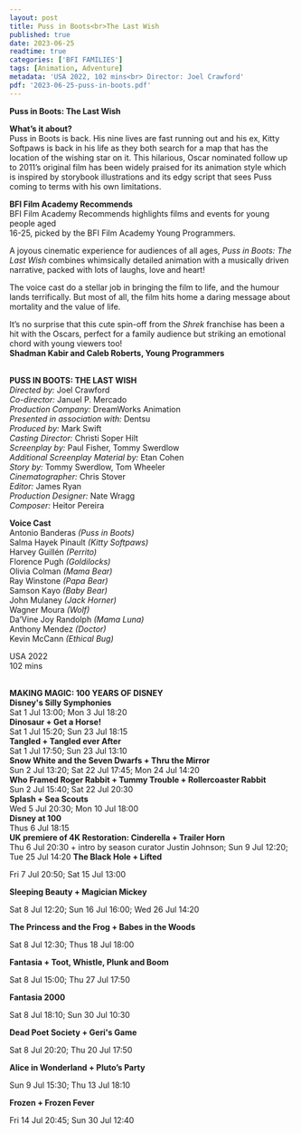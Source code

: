 ```yaml
---
layout: post
title: Puss in Boots<br>The Last Wish
published: true
date: 2023-06-25
readtime: true
categories: ['BFI FAMILIES']
tags: [Animation, Adventure]
metadata: 'USA 2022, 102 mins<br> Director: Joel Crawford'
pdf: '2023-06-25-puss-in-boots.pdf'
---
```


**Puss in Boots:  The Last Wish**

**What’s it about?**  
Puss in Boots is back. His nine lives are fast running out and his ex, Kitty Softpaws is back in his life as they both search for a map that has the location of the wishing star on it. This hilarious, Oscar nominated follow up to 2011’s original film has been widely praised for its animation style which is inspired by storybook illustrations and its edgy script that sees Puss coming to terms with his own limitations.  

**BFI Film Academy Recommends**  
BFI Film Academy Recommends highlights films and events for young people aged  
16-25, picked by the BFI Film Academy Young Programmers.

A joyous cinematic experience for audiences of all ages, _Puss in Boots: The Last Wish_ combines whimsically detailed animation with a musically driven narrative, packed with lots of laughs, love and heart!

The voice cast do a stellar job in bringing the film to life, and the humour lands terrifically. But most of all, the film hits home a daring message about mortality and the value of life.

It’s no surprise that this cute spin-off from the _Shrek_ franchise has been a hit with the Oscars, perfect for a family audience but striking an emotional chord with young viewers too!  
**Shadman Kabir and Caleb Roberts, Young Programmers**  
<br>

**PUSS IN BOOTS: THE LAST WISH**  
_Directed by:_ Joel Crawford  
_Co-director:_ Januel P. Mercado  
_Production Company:_ DreamWorks Animation  
_Presented in association with:_ Dentsu  
_Produced by:_ Mark Swift  
_Casting Director:_ Christi Soper Hilt  
_Screenplay by:_ Paul Fisher, Tommy Swerdlow  
_Additional Screenplay Material by:_ Etan Cohen  
_Story by:_ Tommy Swerdlow, Tom Wheeler  
_Cinematographer:_ Chris Stover  
_Editor:_ James Ryan  
_Production Designer:_ Nate Wragg  
_Composer:_ Heitor Pereira  

**Voice Cast**  
Antonio Banderas _(Puss in Boots)_  
Salma Hayek Pinault _(Kitty Softpaws)_  
Harvey Guillén _(Perrito)_  
Florence Pugh _(Goldilocks)_  
Olivia Colman _(Mama Bear)_  
Ray Winstone _(Papa Bear)_  
Samson Kayo _(Baby Bear)_  
John Mulaney _(Jack Horner)_  
Wagner Moura _(Wolf)_  
Da’Vine Joy Randolph _(Mama Luna)_  
Anthony Mendez _(Doctor)_  
Kevin McCann _(Ethical Bug)_  

USA 2022  
102 mins  
<br>

**MAKING MAGIC: 100 YEARS OF DISNEY**  
**Disney's Silly Symphonies**  
Sat 1 Jul 13:00; Mon 3 Jul 18:20  
**Dinosaur + Get a Horse!**  
Sat 1 Jul 15:20; Sun 23 Jul 18:15  
**Tangled + Tangled ever After**  
Sat 1 Jul 17:50; Sun 23 Jul 13:10  
**Snow White and the Seven Dwarfs + Thru the Mirror**  
Sun 2 Jul 13:20; Sat 22 Jul 17:45; Mon 24 Jul 14:20  
**Who Framed Roger Rabbit + Tummy Trouble + Rollercoaster Rabbit**  
Sun 2 Jul 15:40; Sat 22 Jul 20:30  
**Splash + Sea Scouts**  
Wed 5 Jul 20:30; Mon 10 Jul 18:00  
**Disney at 100**  
Thus 6 Jul 18:15  
**UK premiere of 4K Restoration: Cinderella + Trailer Horn**  
Thu 6 Jul 20:30 + intro by season curator Justin Johnson; Sun 9 Jul 12:20; Tue 25 Jul 14:20
**The Black Hole + Lifted**

Fri 7 Jul 20:50; Sat 15 Jul 13:00

**Sleeping Beauty + Magician Mickey**

Sat 8 Jul 12:20; Sun 16 Jul 16:00; Wed 26 Jul 14:20

**The Princess and the Frog + Babes in the Woods**

Sat 8 Jul 12:30; Thus 18 Jul 18:00

**Fantasia + Toot, Whistle, Plunk and Boom**

Sat 8 Jul 15:00; Thu 27 Jul 17:50

**Fantasia 2000**

Sat 8 Jul 18:10; Sun 30 Jul 10:30

**Dead Poet Society + Geri's Game**

Sat 8 Jul 20:20; Thu 20 Jul 17:50

**Alice in Wonderland + Pluto’s Party**

Sun 9 Jul 15:30; Thu 13 Jul 18:10

**Frozen + Frozen Fever**

Fri 14 Jul 20:45; Sun 30 Jul 12:40
<!--stackedit_data:
eyJoaXN0b3J5IjpbLTM0OTc5MTM3M119
-->